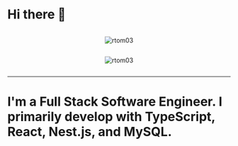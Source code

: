 
<h1>Hi there 👋</h1>
<div style="display: flex; flex-direction: column; align-items: center;">
  
  <p>
    <img align="center" src="https://github-readme-stats.vercel.app/api/top-langs?username=rtom03&show_icons=true&locale=en&layout=compact" alt="rtom03" />
  </p>
  
 
<p>
  <img align="center" src="https://github-readme-stats.vercel.app/api?username=rtom03&show_icons=true&locale=en" alt="rtom03" />
</p>

</div>
<hr/>

<h1>I'm a Full Stack Software Engineer. I primarily develop with TypeScript, React, Nest.js, and MySQL.</h1>
 
